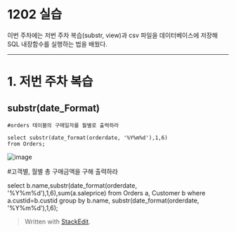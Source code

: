 # 1202 실습

이번 주차에는 저번 주차 복습(substr, view)과  csv 파일을 데이터베이스에 저장해 SQL 내장함수를 실행하는 법을 배웠다.

---

# 1. 저번 주차 복습

## substr(date_Format)
    #orders 테이블의 구매일자를 월별로 출력하라
    
    select substr(date_format(orderdate, '%Y%m%d'),1,6)
    from Orders;

![image](https://user-images.githubusercontent.com/114793024/206440248-aad514ba-b48c-494b-8eab-949e0f079095.png)


#고객별, 월별 총 구매금액을 구해 출력하라

select b.name,substr(date_format(orderdate, '%Y%m%d'),1,6),sum(a.saleprice)
from Orders a, Customer b
where a.custid=b.custid
group by b.name, substr(date_format(orderdate, '%Y%m%d'),1,6);

> Written with [StackEdit](https://stackedit.io/).
<!--stackedit_data:
eyJoaXN0b3J5IjpbLTE5MDcxNTg0NzAsMTA4NTg4MTU3MV19
-->